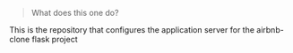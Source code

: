 > What does this one do?

This is the repository that configures the application server for the airbnb-clone flask project
